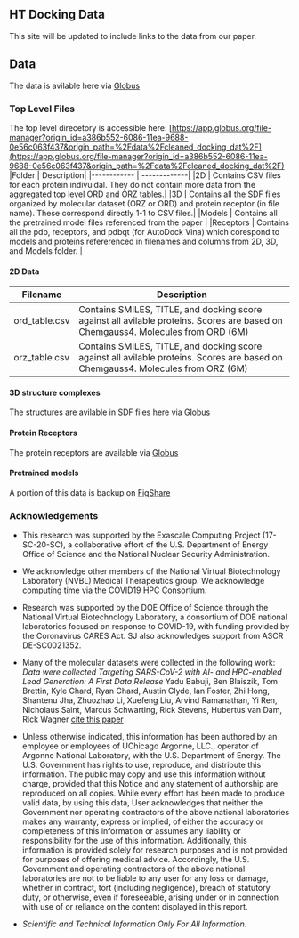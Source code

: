 ## HT Docking Data
This site will be updated to include links to the data from our paper.


## Data
The data is avilable here via [Globus](https://app.globus.org/file-manager?origin_id=a386b552-6086-11ea-9688-0e56c063f437&origin_path=%2Fdata%2Fcleaned_docking_dat%2F)


### Top Level Files
The top level direcetory is accessible here: [https://app.globus.org/file-manager?origin_id=a386b552-6086-11ea-9688-0e56c063f437&origin_path=%2Fdata%2Fcleaned_docking_dat%2F](https://app.globus.org/file-manager?origin_id=a386b552-6086-11ea-9688-0e56c063f437&origin_path=%2Fdata%2Fcleaned_docking_dat%2F)
|Folder | Description| 
|------------ | -------------|
|2D | Contains CSV files for each protein indivuidal. They do not contain more data from the aggregated top level ORD and ORZ tables.| 
|3D | Contains all the SDF files organized by molecular dataset (ORZ or ORD) and protein receptor (in file name). These correspond directly 1-1 to CSV files.|
|Models | Contains all the pretrained model files referenced from the paper |
|Receptors | Contains all the pdb, receptors, and pdbqt (for AutoDock Vina) which corespond to models and proteins refererenced in filenames and columns from 2D, 3D, and Models folder. |

#### 2D Data
Filename | Description
------------ | -------------
ord_table.csv | Contains SMILES, TITLE, and docking score against all avilable proteins. Scores are based on Chemgauss4. Molecules from ORD (6M)
orz_table.csv | Contains SMILES, TITLE, and docking score against all avilable proteins. Scores are based on Chemgauss4. Molecules from ORZ (6M)

#### 3D structure complexes
The structures are avilable in SDF files here via [Globus](https://app.globus.org/file-manager?origin_id=a386b552-6086-11ea-9688-0e56c063f437&origin_path=%2Fdata%2Fcleaned_docking_dat%2F3D%2F)

#### Protein Receptors 
The protein receptors are available via [Globus](https://app.globus.org/file-manager?origin_id=a386b552-6086-11ea-9688-0e56c063f437&origin_path=%2Fdata%2Fcleaned_docking_dat%2FReceptors%2F)

#### Pretrained models

A portion of this data is backup on [FigShare](https://figshare.com/articles/dataset/Protein-Ligand_Docking_Surrogate_Models_SARS-CoV-2_Benchmark_for_Deep_LearningAccelerated_Virtual_Screening/14745234)


### Acknowledgements
* This research was supported by the Exascale Computing Project (17-SC-20-SC), a collaborative effort of the U.S. Department of Energy Office of Science and the National Nuclear Security Administration.

* We acknowledge other members of the National Virtual Biotechnology Laboratory (NVBL) Medical Therapeutics group. We acknowledge computing time via the COVID19 HPC Consortium.

* Research was supported by the DOE Office of Science through the National Virtual Biotechnology Laboratory, a consortium of DOE national laboratories focused on response to COVID-19, with funding provided by the Coronavirus CARES Act.  SJ also acknowledges support from ASCR DE-SC0021352.

* Many of the molecular datasets were collected in the following work:
*Data were collected Targeting SARS-CoV-2 with AI- and HPC-enabled Lead Generation: A First Data Release*
Yadu Babuji, Ben Blaiszik, Tom Brettin, Kyle Chard, Ryan Chard, Austin Clyde, Ian Foster, Zhi Hong, Shantenu Jha, Zhuozhao Li, Xuefeng Liu, Arvind Ramanathan, Yi Ren, Nicholaus Saint, Marcus Schwarting, Rick Stevens, Hubertus van Dam, Rick Wagner [cite this paper](https://arxiv.org/abs/2006.02431)


* Unless otherwise indicated, this information has been authored by an employee or employees of UChicago Argonne, LLC., operator of Argonne National Laboratory, with the U.S. Department of Energy. The U.S. Government has rights to use, reproduce, and distribute this information. The public may copy and use this information without charge, provided that this Notice and any statement of authorship are reproduced on all copies.
While every effort has been made to produce valid data, by using this data, User acknowledges that neither the Government nor operating contractors of the above national laboratories makes any warranty, express or implied, of either the accuracy or completeness of this information or assumes any liability or responsibility for the use of this information. Additionally, this information is provided solely for research purposes and is not provided for purposes of offering medical advice. Accordingly, the U.S. Government and operating contractors of the above national laboratories are not to be liable to any user for any loss or damage, whether in contract, tort (including negligence), breach of statutory duty, or otherwise, even if foreseeable, arising under or in connection with use of or reliance on the content displayed in this report.

* *Scientific and Technical Information Only For All Information.*


